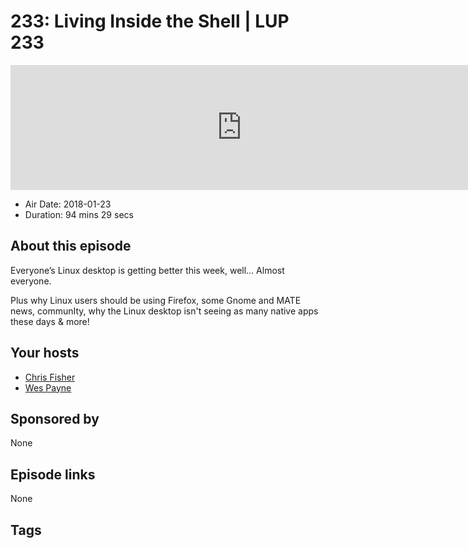 # 233: Living Inside the Shell | LUP 233

<iframe src="https://player.fireside.fm/v2/RUkczH-V+ZJmi2Bro?theme=dark" width="740" height="200" frameborder="0" scrolling="no"></iframe>

* Air Date: 2018-01-23
* Duration: 94 mins 29 secs

## About this episode

Everyone’s Linux desktop is getting better this week, well… Almost everyone.

Plus why Linux users should be using Firefox, some Gnome and MATE news, communIty, why the Linux desktop isn't seeing as many native apps these days & more!

## Your hosts
* [Chris Fisher](https://linuxunplugged.com/hosts/chrislas)
* [Wes Payne](https://linuxunplugged.com/hosts/wes)

## Sponsored by

None



## Episode links

None



## Tags


